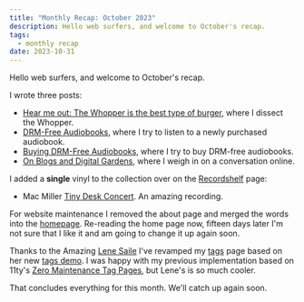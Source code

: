 ```yaml
---
title: "Monthly Recap: October 2023"
description: Hello web surfers, and welcome to October's recap.
tags:
  - monthly recap
date: 2023-10-31
---
```


Hello web surfers, and welcome to October's recap. 

I wrote three posts:
- [Hear me out: The Whopper is the best type of burger](/posts/hear-me-out-the-whopper-is-the-best-type-of-burger/), where I dissect the Whopper.
- [DRM-Free Audiobooks](/posts/drm-free-audiobooks//), where I try to listen to a newly purchased audiobook.
- [Buying DRM-Free Audiobooks](/posts/buying-drm-free-audiobooks/), where I try to buy DRM-free audiobooks.
- [On Blogs and Digital Gardens](/posts/on-blogs-and-digital-gardens/), where I weigh in on a conversation online.

I added a **single** vinyl to the collection over on the [Recordshelf](/recordshelf/) page:
- Mac Miller [Tiny Desk Concert](/recordshelf/#npr-music-tiny-desk-concert). An amazing recording.

For website maintenance I removed the about page and merged the words into the [homepage](/). Re-reading the home page now, fifteen days later I'm not sure that I like it and am going to change it up again soon.

Thanks to the Amazing [Lene Saile](https://www.lenesaile.com/en/) I've revamped my [tags](/tags/) page based on her new [tags demo](https://eleventy-excellent-tags.netlify.app/tags/). I was happy with my previous implementation based on 11ty's [Zero Maintenance Tag Pages](https://www.11ty.dev/docs/quicktips/tag-pages/), but Lene's is so much cooler.

That concludes everything for this month. We'll catch up again soon.